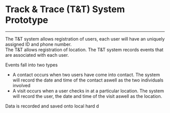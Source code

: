 # Track & Trace (T&T) System Prototype #
- - - -
The T&T system allows registration of users, each user will have an uniquely assigned ID and phone number.
<br />
The T&T allows registration of location.
The T&T system records events that are associated with each user.

Events fall into two types
* A contact occurs when two users have come into contact. The system will record the date and time of the contact aswell as the two individuals involved
* A visit occurs when a user checks in at a particular location. The system will record the user, the date and time of the visit aswell as the location.

Data is recorded and saved onto local hard d
